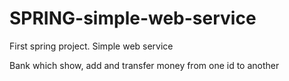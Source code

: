 # SPRING-simple-web-service
First spring project. Simple web service 

Bank which show, add and transfer money from one id to another
